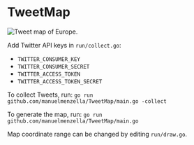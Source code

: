 # TweetMap

![](https://i.imgur.com/2gLEM1C.jpg "Tweet map of Europe.")

Add Twitter API keys in `run/collect.go`:
* `TWITTER_CONSUMER_KEY`
* `TWITTER_CONSUMER_SECRET`
*	`TWITTER_ACCESS_TOKEN`
*	`TWITTER_ACCESS_TOKEN_SECRET`

To collect Tweets, run:
`go run github.com/manuelmenzella/TweetMap/main.go -collect`

To generate the map, run:
`go run github.com/manuelmenzella/TweetMap/main.go`

Map coordinate range can be changed by editing `run/draw.go`.
